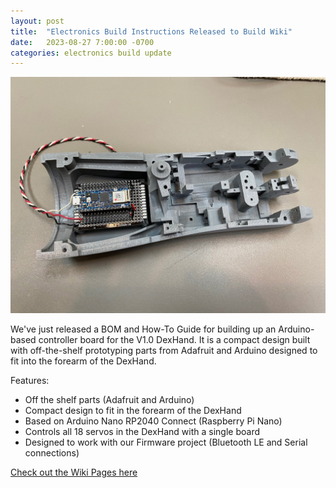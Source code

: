 ```yaml
---
layout: post
title:  "Electronics Build Instructions Released to Build Wiki"
date:   2023-08-27 7:00:00 -0700
categories: electronics build update
---
```


<img src="https://github.com/iotdesignshop/dexhand-mechanical-build/blob/main/docs/images/electronics/alldone.jpg"/>

We've just released a BOM and How-To Guide for building up an Arduino-based controller board for the V1.0 DexHand. It is a compact design built with off-the-shelf prototyping parts from Adafruit and Arduino designed to fit into the forearm of the DexHand.

Features:
- Off the shelf parts (Adafruit and Arduino)
- Compact design to fit in the forearm of the DexHand
- Based on Arduino Nano RP2040 Connect (Raspberry Pi Nano)
- Controls all 18 servos in the DexHand with a single board
- Designed to work with our Firmware project (Bluetooth LE and Serial connections)


[Check out the Wiki Pages here](https://github.com/iotdesignshop/dexhand-mechanical-build/wiki/Electronics-%E2%80%90-Boards,-Arduino,-and-Connectors)


